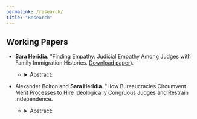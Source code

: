 ```yaml
---
permalink: /research/
title: "Research"
---
```


## Working Papers
-   **Sara Heridia**. "Finding Empathy: Judicial Empathy Among Judges with Family Immigration Histories. [Download paper](https://www.dropbox.com/scl/fi/64cunrgjiels8up0qmsdf/JMP_Summer2024.pdf?rlkey=quernulyf9o016iu0lsikb1ke&st=0u66xna0&dl=0)).
    -   <details>

        <summary>Abstract:</summary>

        How do institutional contexts influence the effect of judge identities on decisions? Identities affect judge behavior when the legal question before the judge is salient to their identity. I argue that when judges lack the independence to make these connections, the influence of identities diminishes. I study immigration courts, where an immigrant identity would be naturally salient to judge decisions but for the lack of discretion. I collect an original dataset on judge backgrounds and analyzed two consequential immigration decisions: the granting of continuances and relief decisions from deportation. I find that with discretion judges with immigrant backgrounds will be more likely to grant continuances. In contrast to previous findings in judicial politics, without discretion the connection between their identity and outcomes becomes insignificant. I provide a novel institutional explanation for the relationship between judge identities and law and a novel focus on how immigrant identities can affect judicial behavior.

        </details>

-   Alexander Bolton and **Sara Heridia**. "How Bureaucracies Circumvent Merit Processes to Hire Ideologically Congruous Judges and Restrain Independence.
    -   <details>

        <summary>Abstract:</summary>

        We examine whether political factors play a role in the hiring of administrative law judges (ALJs). While agencies can select ALJs who undergo a merit-based competitive hiring process, most hire judges from the Social Security Administration (SSA). Selecting from  this group of individuals may allow agencies to bypass nonpolitical selection processes and ideologically screen ALJ candidates. To assess this possibility, we create a new dataset combining ALJ disposition data and federal personnel records and compare the behavior of judges who have transferred agencies and those who have not.  We find recipient agencies are more likely to hire judges with less generous disposition records, particularly during Republican administrations. This suggests, at the margins, agencies hire judges who conform to their policy objectives. These findings highlight how agencies strategically hire to advance their policy preferences and illuminate concerns about the independence of judges in bureaucratic contexts.

        </details>
